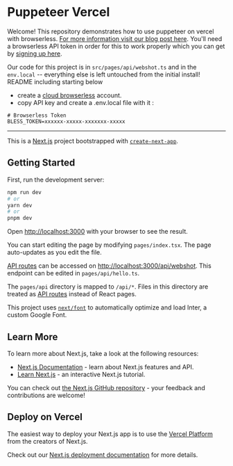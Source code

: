 # Puppeteer Vercel

Welcome! This repository demonstrates how to use puppeteer on vercel with browserless. [For more information visit our blog post here](https://www.browserless.io/blog/2023/03/21/puppeteer-vercel). You'll need a browserless API token in order for this to work properly which you can get by [signing up here](https://www.browserless.io/sign-up-cloud-unit/).

Our code for this project is in `src/pages/api/webshot.ts` and in the `env.local` -- everything else is left untouched from the initial install! README including starting below


- create a [cloud browserless](https://cloud.browserless.io/) account.
- copy API key and create a .env.local file with it :

```env
# Browserless Token
BLESS_TOKEN=xxxxxx-xxxxx-xxxxxxx-xxxxx
```
---

This is a [Next.js](https://nextjs.org/) project bootstrapped with [`create-next-app`](https://github.com/vercel/next.js/tree/canary/packages/create-next-app).

## Getting Started

First, run the development server:

```bash
npm run dev
# or
yarn dev
# or
pnpm dev
```

Open [http://localhost:3000](http://localhost:3000) with your browser to see the result.

You can start editing the page by modifying `pages/index.tsx`. The page auto-updates as you edit the file.

[API routes](https://nextjs.org/docs/api-routes/introduction) can be accessed on [http://localhost:3000/api/webshot](http://localhost:3000/api/webshot). This endpoint can be edited in `pages/api/hello.ts`.

The `pages/api` directory is mapped to `/api/*`. Files in this directory are treated as [API routes](https://nextjs.org/docs/api-routes/introduction) instead of React pages.

This project uses [`next/font`](https://nextjs.org/docs/basic-features/font-optimization) to automatically optimize and load Inter, a custom Google Font.

## Learn More

To learn more about Next.js, take a look at the following resources:

- [Next.js Documentation](https://nextjs.org/docs) - learn about Next.js features and API.
- [Learn Next.js](https://nextjs.org/learn) - an interactive Next.js tutorial.

You can check out [the Next.js GitHub repository](https://github.com/vercel/next.js/) - your feedback and contributions are welcome!

## Deploy on Vercel

The easiest way to deploy your Next.js app is to use the [Vercel Platform](https://vercel.com/new?utm_medium=default-template&filter=next.js&utm_source=create-next-app&utm_campaign=create-next-app-readme) from the creators of Next.js.

Check out our [Next.js deployment documentation](https://nextjs.org/docs/deployment) for more details.
